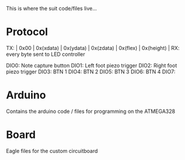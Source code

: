 ﻿This is where the suit code/files live...

Protocol
========
TX: | 0x00 | 0x(xdata) | 0x(ydata) | 0x(zdata) | 0x(flex) | 0x(height) | 
RX: every byte sent to LED controller 


DIO0: Note capture button 
DIO1: Left foot piezo trigger 
DIO2: Right foot piezo trigger 
DIO3: BTN 1 
DIO4: BTN 2 
DIO5: BTN 3 
DIO6: BTN 4 
DIO7:

Arduino
=======
Contains the arduino code / files for programming on the ATMEGA328

Board
=======
Eagle files for the custom circuitboard

